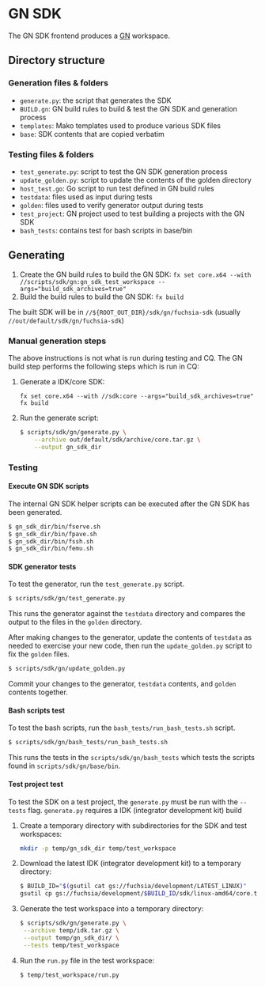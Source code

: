 # GN SDK

The GN SDK frontend produces a [GN](https://gn.googlesource.com/gn/+/refs/heads/master/README.md) workspace.

## Directory structure

### Generation files & folders
- `generate.py`: the script that generates the SDK
- `BUILD.gn`: GN build rules to build & test the GN SDK and generation process
- `templates`: Mako templates used to produce various SDK files
- `base`: SDK contents that are copied verbatim

### Testing files & folders
- `test_generate.py`: script to test the GN SDK generation process
- `update_golden.py`: script to update the contents of the golden directory
- `host_test.go`: Go script to run test defined in GN build rules
- `testdata`: files used as input during tests
- `golden`: files used to verify generator output during tests
- `test_project`: GN project used to test building a projects with the GN SDK
- `bash_tests`: contains test for bash scripts in base/bin

## Generating

1. Create the GN build rules to build the GN SDK:
   `fx set core.x64 --with //scripts/sdk/gn:gn_sdk_test_workspace --args="build_sdk_archives=true"`
1. Build the build rules to build the GN SDK:
   `fx build`

The built SDK will be in `//${ROOT_OUT_DIR}/sdk/gn/fuchsia-sdk` (usually `//out/default/sdk/gn/fuchsia-sdk`)

### Manual generation steps

The above instructions is not what is run during testing and CQ. The GN build step performs the following steps which is run in CQ:

1. Generate a IDK/core SDK:

   ```
   fx set core.x64 --with //sdk:core --args="build_sdk_archives=true"
   fx build
   ```

1. Run the generate script:

   ```sh
   $ scripts/sdk/gn/generate.py \
       --archive out/default/sdk/archive/core.tar.gz \
       --output gn_sdk_dir
   ```

### Testing

#### Execute GN SDK scripts

The internal GN SDK helper scripts can be executed after the GN SDK has been generated.

```sh
$ gn_sdk_dir/bin/fserve.sh
$ gn_sdk_dir/bin/fpave.sh
$ gn_sdk_dir/bin/fssh.sh
$ gn_sdk_dir/bin/femu.sh
```

#### SDK generator tests

To test the generator, run the `test_generate.py` script.

```sh
$ scripts/sdk/gn/test_generate.py
```

This runs the generator against the `testdata` directory and compares the output
to the files in the `golden` directory.

After making changes to the generator, update the contents of `testdata` as
needed to exercise your new code, then run the `update_golden.py` script to fix
the `golden` files.

```sh
$ scripts/sdk/gn/update_golden.py
```

Commit your changes to the generator, `testdata` contents, and `golden` contents
together.

#### Bash scripts test

To test the bash scripts, run the `bash_tests/run_bash_tests.sh` script.

```sh
$ scripts/sdk/gn/bash_tests/run_bash_tests.sh
```

This runs the tests in the `scripts/sdk/gn/bash_tests` which tests the scripts found in `scripts/sdk/gn/base/bin`.

#### Test project test

To test the SDK on a test project, the `generate.py` must be run with the `--tests` flag. `generate.py` requires a IDK (integrator development kit) build

1. Create a temporary directory with subdirectories for the SDK and test
   workspaces:

   ```sh
   mkdir -p temp/gn_sdk_dir temp/test_workspace
   ```

1. Download the latest IDK (integrator development kit) to a temporary
directory:

   ```sh
   $ BUILD_ID="$(gsutil cat gs://fuchsia/development/LATEST_LINUX)"
   gsutil cp gs://fuchsia/development/$BUILD_ID/sdk/linux-amd64/core.tar.gz temp/idk.tar.gz
   ```
1. Generate the test workspace into a temporary directory:

   ```sh
   $ scripts/sdk/gn/generate.py \
    --archive temp/idk.tar.gz \
    --output temp/gn_sdk_dir/ \
    --tests temp/test_workspace
   ```

1. Run the `run.py` file in the test workspace:

   ```sh
   $ temp/test_workspace/run.py
   ```
